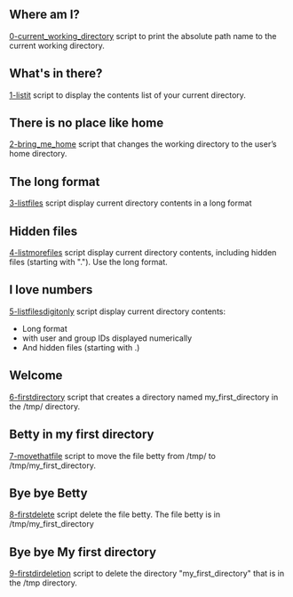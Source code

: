 ## Where am I?
[0-current_working_directory](./0-current_working_directory) script to print the absolute path name to the current working directory.
## What's in there?
[1-listit](./1-listit) script to display the contents list of your current directory.
## There is no place like home
[2-bring_me_home](./2-bring_me_home) script that changes the working directory to the user’s home directory.
## The long format
[3-listfiles](./3-listfiles) script display current directory contents in a long format
## Hidden files
[4-listmorefiles](./4-listmorefiles) script display current directory contents, including hidden files (starting with "."). Use the long format.
## I love numbers
[5-listfilesdigitonly](./5-listfilesdigitonly) script display current directory contents:
- Long format
- with user and group IDs displayed numerically
- And hidden files (starting with .)
## Welcome
[6-firstdirectory](./6-firstdirectory) script that creates a directory named my_first_directory in the /tmp/ directory.
## Betty in my first directory
[7-movethatfile](./7-movethatfile) script to move the file betty from /tmp/ to /tmp/my_first_directory.
## Bye bye Betty
[8-firstdelete](./8-firstdelete) script delete the file betty. The file betty is in /tmp/my_first_directory
## Bye bye My first directory
[9-firstdirdeletion](./9-firstdirdeletion) script to delete the directory "my_first_directory" that is in the /tmp directory.